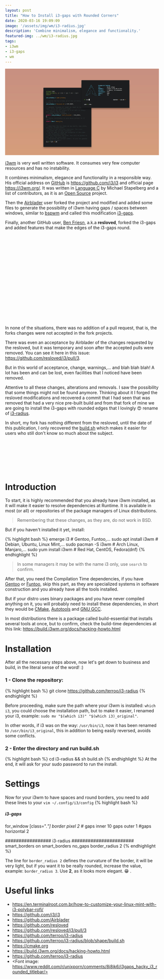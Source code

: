 ```yaml
---
layout: post
title: "How to Install i3-gaps with Rounded Corners"
date: 2020-03-16 19:09:09
image: '/assets/img/wm/i3-radius.jpg'
description: 'Combine minimalism, elegance and functionality.'
featured-img: ../wm/i3-radius.jpg
tags:
- i3wm
- i3-gaps
- wm
---
```


![How to Install i3-gaps with Rounded Corners](/assets/img/wm/i3-radius.jpg)

[i3wm](https://github.com/i3/i3) is very well written software. It consumes very few computer resources and has no instability.

It combines minimalism, elegance and functionality in a responsible way. His official address on [GitHub](https://github.com/i3/i3) is <https://github.com/i3/i3> and official page <https://i3wm.org/>. It was written in [Language C](https://en.terminalroot.com.br/examples-of-functions-fread-fwrite-remove-and-others-in-c/) by Michael Stapelberg and a list of contributors, as it is an [Open Source](https://opensource.org/) project.

Then the [Airblader](https://github.com/Airblader) user forked the project and modified and added some files to generate the possibility of i3wm having gaps / spaces between windows, similar to [bspwm](https://github.com/baskerville/bspwm) and called this modification [i3-gaps](https://github.com/Airblader/i3).

Finally, another GitHub user, [Ben Friesn](https://github.com/resloved), a.k.a **resloved**, forked the i3-gaps and added features that make the edges of the i3-gaps round.

<!-- QUADRADO -->
<script async src="//pagead2.googlesyndication.com/pagead/js/adsbygoogle.js"></script>
<ins class="adsbygoogle"
style="display:inline-block;width:336px;height:280px"
data-ad-client="ca-pub-2838251107855362"
data-ad-slot="5351066970"></ins>
<script>
(adsbygoogle = window.adsbygoogle || []).push({});
</script>

In none of the situations, there was no addition of a pull request, that is, the forks changes were not accepted in the fork projects.

There was even an acceptance by Airblader of the changes requested by the resloved, but it was temporary and soon after the accepted pulls were removed. You can see it here in this issue: <https://github.com/resloved/i3/pull/3>.

But in this world of acceptance, change, warnings,… and blah blah blah! A lot has been and can be lost, even facilities that I noticed have been removed.

Attentive to all these changes, alterations and removals. I saw the possibility that some things might not be found anymore. Thinking about it I forged the resloved modifications and recovered a commit that I had seen that was removed that had a very nice pre-built build and from that fork of mine we are going to install the i3-gaps with rounded edges that I lovingly 😍️ rename  of [i3-radius](https://github.com/terroo/i3-radius).

In short, my fork has nothing different from the resloved, until the date of this publication, I only recovered the [build.sh](https://github.com/terroo/i3-radius/blob/shape/build.sh) which makes it easier for users who still don't know so much about the subject.

<!-- LISTA MIN -->
<script async src="//pagead2.googlesyndication.com/pagead/js/adsbygoogle.js"></script>
<ins class="adsbygoogle"
style="display:inline-block;width:730px;height:95px"
data-ad-client="ca-pub-2838251107855362"
data-ad-slot="5351066970"></ins>
<script>
(adsbygoogle = window.adsbygoogle || []).push({});
</script>

# Introduction

To start, it is highly recommended that you already have i3wm installed, as it will make it easier to resolve dependencies at Runtime. It is available in most (or all) or repositories of the package managers of Linux distributions.

> Remembering that these changes, as they are, do not work in BSD.

But if you haven't installed it yet, install:

<!-- RETANGULO LARGO 2 -->
<script async src="//pagead2.googlesyndication.com/pagead/js/adsbygoogle.js"></script>
<ins class="adsbygoogle"
style="display:block; text-align:center;"
data-ad-layout="in-article"
data-ad-format="fluid"
data-ad-client="ca-pub-2838251107855362"
data-ad-slot="8549252987"></ins>
<script>
(adsbygoogle = window.adsbygoogle || []).push({});
</script>

{% highlight bash %}
emerge i3 # Gentoo, Funtoo,...
sudo apt install i3wm # Debian, Ubuntu, Linux Mint,...
sudo pacman -S i3wm # Arch Linux, Manjaro,...
sudo yum install i3wm # Red Hat, CentOS, Fedora(dnf)
{% endhighlight %}

> In some managers it may be with the name i3 only, use `search` to confirm.

After that, you need the Compilation Time dependencies, if you have [Gentoo](https://gentoo.org/) or [Funtoo](https://funtoo.org/), skip this part, as they are specialized systems in software construction and you already have all the tools installed.

But if your distro uses binary packages and you have never compiled anything on it, you will probably need to install these dependencies, in short they would be [CMake](https://en.terminalroot.com.br/how-to-compile-your-programs-with-cmake/), [Autotools](https://en.terminalroot.com.br/gnu-autotools-ultimate-tutorial-for-beginners/) and [GNU GCC](https://en.terminalroot.com.br/gcc-vs-llvm-which-is-the-best-compiler/).

In most distributions there is a package called build-essential that installs several tools at once, but to confirm, check the build-time dependencies at this link: <https://build.i3wm.org/docs/hacking-howto.html>

# Installation

After all the necessary steps above, now let's get down to business and build, in the literal sense of the word! :)

### 1 - Clone the repository:
{% highlight bash %}
git clone https://github.com/terroo/i3-radius
{% endhighlight %}

Before proceeding, make sure the path where your i3wm is installed: `which i3`, you could choose the installation path, but to make it easier, I renamed your i3, example: `sudo mv "$(which i3)" "$(which i3)_original"`.

In other words, if i3 was on the way: `/usr/bin/i3`, now it has been renamed to `/usr/bin/i3_original`, this in addition to being easily reversed, avoids some conflicts.

### 2 - Enter the directory and run build.sh
{% highlight bash %}
cd i3-radius && sh build.sh
{% endhighlight %}
At the end, it will ask for your sudo password to run the install.

<!-- RETANGULO LARGO -->
<script async src="https://pagead2.googlesyndication.com/pagead/js/adsbygoogle.js"></script>
<!-- Informat -->
<ins class="adsbygoogle"
style="display:block"
data-ad-client="ca-pub-2838251107855362"
data-ad-slot="2327980059"
data-ad-format="auto"
data-full-width-responsive="true"></ins>
<script>
(adsbygoogle = window.adsbygoogle || []).push({});
</script>

# Settings

Now for your i3wm to have spaces and round borders, you need to add these lines to your `vim ~/.config/i3/config`
{% highlight bash %}
##### i3-gaps ##############
for_window [class=".*"] border pixel 2 #*
gaps inner 10
gaps outer 1
#gaps horizontal 2

################# i3-radius #######################
smart_borders on
smart_borders no_gaps
border_radius 2
{% endhighlight %}

The line for `border_radius 2` defines the curvature of the border, it will be very light, but if you want it to be really rounded, increase the value, example: `border_radius 3`. Use **2**, as it looks more elegant. 😁️ .

# Useful links

+ <https://en.terminalroot.com.br/how-to-customize-your-linux-mint-with-i3-polybar-rofi/>
+ <https://github.com/i3/i3>
+ <https://github.com/Airblader>
+ <https://github.com/resloved>
+ <https://github.com/resloved/i3/pull/3>
+ <https://github.com/terroo/i3-radius>
+ <https://github.com/terroo/i3-radius/blob/shape/build.sh>
+ <https://cmake.org>
+ <https://build.i3wm.org/docs/hacking-howto.html>
+ <https://github.com/terroo/i3-radius>
+ <Font image: https://www.reddit.com/r/unixporn/comments/8i8ik6/i3gaps_hacky_i3_rounded_titlebar/>
